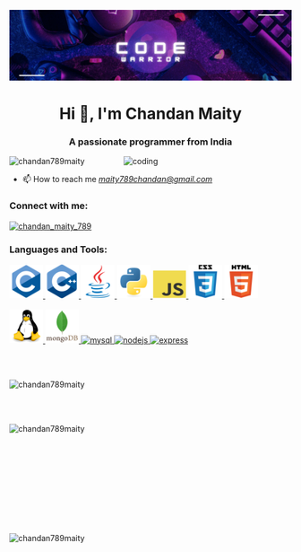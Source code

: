 ![logo](https://github.com/chandan789maity/chandan789maity/blob/main/1.png)
<h1 align="center">Hi 👋, I'm Chandan Maity</h1>
<h3 align="center">A passionate programmer from India</h3>
<img align="right" alt="coding" width="300"
    src="https://img.freepik.com/free-vector/man-sitting-desktop-pc-computer-screen_3446-328.jpg?size=626&ext=jpg&ga=GA1.1.1536215559.1703188933&semt=ais">

<p align="left"> <img
        src="https://komarev.com/ghpvc/?username=chandan789maity&label=Profile%20views&color=0e75b6&style=flat"
        alt="chandan789maity" /> </p>

- 📫 How to reach me *maity789chandan@gmail.com*

<h3 align="left">Connect with me:</h3>
<p align="left">
    <a href="https://instagram.com/chandan_maity_789" target="blank"><img align="center"
            src="https://raw.githubusercontent.com/rahuldkjain/github-profile-readme-generator/master/src/images/icons/Social/instagram.svg"
            alt="chandan_maity_789" height="30" width="40" /></a>
</p>

<h3 align="left">Languages and Tools:</h3>
<p align="left"> <a href="https://www.cprogramming.com/" target="_blank" rel="noreferrer"> <img
            src="https://raw.githubusercontent.com/devicons/devicon/master/icons/c/c-original.svg" alt="c" width="60"
            height="60" /> </a> <a href="https://www.w3schools.com/cpp/" target="_blank" rel="noreferrer"> <img
            src="https://raw.githubusercontent.com/devicons/devicon/master/icons/cplusplus/cplusplus-original.svg"
            alt="cplusplus" width="60" height="60" /> </a> <a href="https://www.w3schools.com/css/" target="_blank"
        rel="noreferrer"> 
        <img src="https://raw.githubusercontent.com/devicons/devicon/master/icons/java/java-original.svg" alt="java"
            width="60" height="60" /> </a> <a href="https://developer.mozilla.org/en-US/docs/Web/JavaScript"
        target="_blank" rel="noreferrer"><img
            src="https://raw.githubusercontent.com/devicons/devicon/master/icons/python/python-original.svg"
            alt="python" width="60" height="60" /> <img
            src="https://raw.githubusercontent.com/devicons/devicon/master/icons/javascript/javascript-original.svg"
            alt="javascript" width="60" height="50"/> </a> <a href="https://www.linux.org/" target="_blank"
        rel="noreferrer"><img
            src="https://raw.githubusercontent.com/devicons/devicon/master/icons/css3/css3-original-wordmark.svg"
            alt="css3" width="60" height="60" /> </a> <a href="https://expressjs.com" target="_blank" rel="noreferrer"> <img
            src="https://raw.githubusercontent.com/devicons/devicon/master/icons/html5/html5-original-wordmark.svg"
            alt="html5" width="60" height="60" /> </a> <a href="https://www.java.com" target="_blank" rel="noreferrer"><br><br><img
            src="https://raw.githubusercontent.com/devicons/devicon/master/icons/linux/linux-original.svg" alt="linux"
            width="60" height="60" /> </a> <a href="https://www.mongodb.com/" target="_blank" rel="noreferrer"> <img
            src="https://raw.githubusercontent.com/devicons/devicon/master/icons/mongodb/mongodb-original-wordmark.svg"
            alt="mongodb" width="60" height="60" /> </a> <a href="https://www.mysql.com/" target="_blank"
        rel="noreferrer"> <img
            src="https://encrypted-tbn0.gstatic.com/images?q=tbn:ANd9GcRF0JyEseDSZiu5-D6s0c7E2SEbvMq_nE8AODwecvtJR7f5Hg2D&s"
            alt="mysql" width="60" height="60" /> </a> <a href="https://nodejs.org" target="_blank" rel="noreferrer">
        <img src="https://cdn4.iconfinder.com/data/icons/logos-3/454/nodejs-new-pantone-white-512.png"
            alt="nodejs" width="60" height="60" /> </a> <a href="https://www.python.org" target="_blank"
        rel="noreferrer"> 
            <img src="https://encrypted-tbn0.gstatic.com/images?q=tbn:ANd9GcSFZzAEsnTFKY_VO7lJH6iCELUktrDqzZ-ydCz9ypt9zxcgRzhd&s"
            alt="express" width="60" height="60" /> </a> <a href="https://www.w3.org/html/" target="_blank"
        rel="noreferrer"></a> </p>
        <br><br>
<p>&nbsp;<img align="left" src="https://github-readme-stats.vercel.app/api?username=chandan789maity&show_icons=true&theme=dark&title_color=0007ff&text_color=00ffff&locale=en" alt="chandan789maity" /><br><br></p><br>
<p><img align="left" src="https://github-readme-streak-stats.herokuapp.com/?user=chandan789maity&theme=dark" alt="chandan789maity" width="468" height="195"/><br><br></p><br>
<p><img align="left" src="https://github-readme-stats.vercel.app/api/top-langs?username=chandan789maity&show_icons=true&theme=dark&title_color=ff00ff&text_color=cf5953&locale=en&layout=compact" alt="chandan789maity" height="197"/></p>

